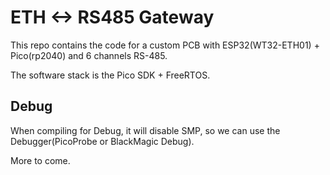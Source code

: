 # ETH <-> RS485 Gateway

This repo contains the code for a custom PCB with ESP32(WT32-ETH01) + Pico(rp2040) and 6 channels RS-485.

The software stack is the Pico SDK + FreeRTOS.

## Debug

When compiling for Debug, it will disable SMP, so we can use the Debugger(PicoProbe or BlackMagic Debug).

More to come.
